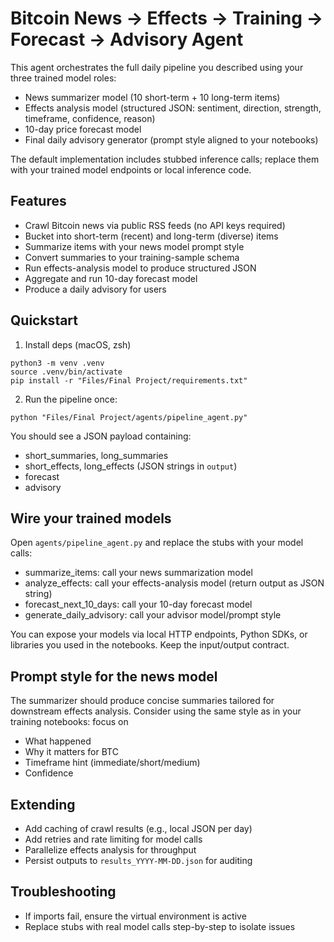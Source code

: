 # Bitcoin News → Effects → Training → Forecast → Advisory Agent

This agent orchestrates the full daily pipeline you described using your three trained model roles:

- News summarizer model (10 short-term + 10 long-term items)
- Effects analysis model (structured JSON: sentiment, direction, strength, timeframe, confidence, reason)
- 10-day price forecast model
- Final daily advisory generator (prompt style aligned to your notebooks)

The default implementation includes stubbed inference calls; replace them with your trained model endpoints or local inference code.

## Features

- Crawl Bitcoin news via public RSS feeds (no API keys required)
- Bucket into short-term (recent) and long-term (diverse) items
- Summarize items with your news model prompt style
- Convert summaries to your training-sample schema
- Run effects-analysis model to produce structured JSON
- Aggregate and run 10-day forecast model
- Produce a daily advisory for users

## Quickstart

1. Install deps (macOS, zsh)

```
python3 -m venv .venv
source .venv/bin/activate
pip install -r "Files/Final Project/requirements.txt"
```

2. Run the pipeline once:

```
python "Files/Final Project/agents/pipeline_agent.py"
```

You should see a JSON payload containing:

- short_summaries, long_summaries
- short_effects, long_effects (JSON strings in `output`)
- forecast
- advisory

## Wire your trained models

Open `agents/pipeline_agent.py` and replace the stubs with your model calls:

- summarize_items: call your news summarization model
- analyze_effects: call your effects-analysis model (return output as JSON string)
- forecast_next_10_days: call your 10-day forecast model
- generate_daily_advisory: call your advisor model/prompt style

You can expose your models via local HTTP endpoints, Python SDKs, or libraries you used in the notebooks. Keep the input/output contract.

## Prompt style for the news model

The summarizer should produce concise summaries tailored for downstream effects analysis. Consider using the same style as in your training notebooks: focus on

- What happened
- Why it matters for BTC
- Timeframe hint (immediate/short/medium)
- Confidence

## Extending

- Add caching of crawl results (e.g., local JSON per day)
- Add retries and rate limiting for model calls
- Parallelize effects analysis for throughput
- Persist outputs to `results_YYYY-MM-DD.json` for auditing

## Troubleshooting

- If imports fail, ensure the virtual environment is active
- Replace stubs with real model calls step-by-step to isolate issues
